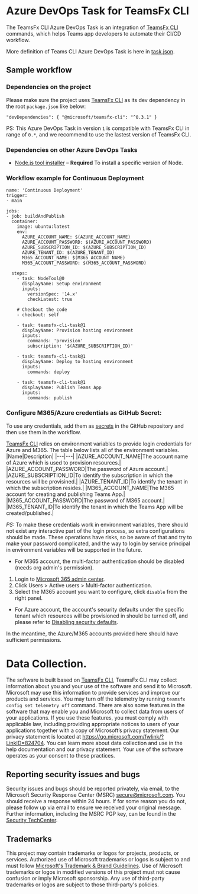 # Azure DevOps Task for TeamsFx CLI


The TeamsFx CLI Azure DevOps Task is an integration of [TeamsFx CLI](https://www.npmjs.com/package/@microsoft/teamsfx-cli) commands, which helps Teams app developers to automate their CI/CD workflow.

More definition of Teams CLI Azure DevOps Task is here in [task.json](https://github.com/OfficeDev/TeamsFx/blob/ruhe/azdo_task_cicd/packages/azdo-tasks/teamsfx-cli-task/buildandreleasetask/task.json).

## Sample workflow 

### Dependencies on the project
Please make sure the project uses [TeamsFx CLI](https://www.npmjs.com/package/@microsoft/teamsfx-cli) as its dev dependency in the root `package.json` like below:

`
  "devDependencies": {
    "@microsoft/teamsfx-cli": "^0.3.1"
  }
`

PS: This Azure DevOps Task in version `1` is compatible with TeamsFx CLI in range of `0.*`, and we recommend to use the lastest version of TeamsFx CLI.

### Dependencies on other Azure DevOps Tasks
* [Node.js tool installer](https://github.com/microsoft/azure-pipelines-tasks/tree/master/Tasks/NodeToolV0) – **Required** To install a specific version of Node.
### Workflow example for Continuous Deployment
```
name: 'Continuous Deployment'
trigger:
- main

jobs:
- job: buildAndPublish
  container:
    image: ubuntu:latest
    env:
      AZURE_ACCOUNT_NAME: $(AZURE_ACCOUNT_NAME)
      AZURE_ACCOUNT_PASSWORD: $(AZURE_ACCOUNT_PASSWORD)
      AZURE_SUBSCRIPTION_ID: $(AZURE_SUBSCRIPTION_ID)
      AZURE_TENANT_ID: $(AZURE_TENANT_ID)
      M365_ACCOUNT_NAME: $(M365_ACCOUNT_NAME)
      M365_ACCOUNT_PASSWORD: $(M365_ACCOUNT_PASSWORD)

  steps:
    - task: NodeTool@0
      displayName: Setup environment
      inputs:
        versionSpec: '14.x'
        checkLatest: true

    # Checkout the code
    - checkout: self
        
    - task: teamsfx-cli-task@1
      displayName: Provision hosting environment
      inputs:
        commands: 'provision'
        subscription: '$(AZURE_SUBSCRIPTION_ID)'
    
    - task: teamsfx-cli-task@1
      displayName: Deploy to hosting environment
      inputs:
        commands: deploy

    - task: teamsfx-cli-task@1
      displayName: Publish Teams App
      inputs:
        commands: publish
```

### Configure M365/Azure credentials as GitHub Secret:

To use any credentials, add them as [secrets](https://docs.github.com/en/actions/configuring-and-managing-workflows/creating-and-storing-encrypted-secrets) in the GitHub repository and then use them in the workflow.

[TeamsFx CLI](https://www.npmjs.com/package/@microsoft/teamsfx-cli) relies on environment variables to provide login credentials for Azure and M365. The table below lists all of the environment variables.
|Name|Description|
|---|---|
|AZURE_ACCOUNT_NAME|The account name of Azure which is used to provision resources.|
|AZURE_ACCOUNT_PASSWORD|The password of Azure account.|
|AZURE_SUBSCRIPTION_ID|To identify the subscription in which the resources will be provisined.|
|AZURE_TENANT_ID|To identify the tenant in which the subscription resides.|
|M365_ACCOUNT_NAME|The M365 account for creating and publishing Teams App.|
|M365_ACCOUNT_PASSWORD|The password of M365 account.|
|M365_TENANT_ID|To identify the tenant in which the Teams App will be created/published.|

*PS:* To make these credentials work in environment variables, there should not exist any interactive part of the login process, so extra configurations should be made. These operations have risks, so be aware of that and try to make your password complicated, and the way to login by service principal in environment variables will be supported in the future.
* For M365 account, the multi-factor authentication should be disabled (needs org admin's permission).
1. Login to [Microsoft 365 admin center](https://admin.microsoft.com/).
2. Click Users > Active users > Multi-factor authentication.
3. Select the M365 account you want to configure, click `disable` from the right panel.
* For Azure account, the account's security defaults under the specific tenant which resources will be provisioned in should be turned off, and please refer to [Disabling security defaults](https://docs.microsoft.com/en-us/azure/active-directory/fundamentals/concept-fundamentals-security-defaults#disabling-security-defaults).

In the meantime, the Azure/M365 accounts provided here should have sufficient permissions.

# Data Collection. 

The software is built based on [TeamsFx CLI](https://github.com/OfficeDev/TeamsFx/tree/main/packages/cli), TeamsFx CLI may collect information about you and your use of the software and send it to Microsoft. Microsoft may use this information to provide services and improve our products and services. You may turn off the telemetry by running `teamsfx config set telemetry off` command. There are also some features in the software that may enable you and Microsoft to collect data from users of your applications. If you use these features, you must comply with applicable law, including providing appropriate notices to users of your applications together with a copy of Microsoft’s privacy statement. Our privacy statement is located at https://go.microsoft.com/fwlink/?LinkID=824704. You can learn more about data collection and use in the help documentation and our privacy statement. Your use of the software operates as your consent to these practices.

## Reporting security issues and bugs

Security issues and bugs should be reported privately, via email, to the Microsoft Security Response Center (MSRC) secure@microsoft.com. You should receive a response within 24 hours. If for some reason you do not, please follow up via email to ensure we received your original message. Further information, including the MSRC PGP key, can be found in the [Security TechCenter](https://www.microsoft.com/en-us/msrc/faqs-report-an-issue?rtc=1).

## Trademarks

This project may contain trademarks or logos for projects, products, or services. Authorized use of Microsoft 
trademarks or logos is subject to and must follow 
[Microsoft's Trademark & Brand Guidelines](https://www.microsoft.com/en-us/legal/intellectualproperty/trademarks/usage/general).
Use of Microsoft trademarks or logos in modified versions of this project must not cause confusion or imply Microsoft sponsorship.
Any use of third-party trademarks or logos are subject to those third-party's policies.
